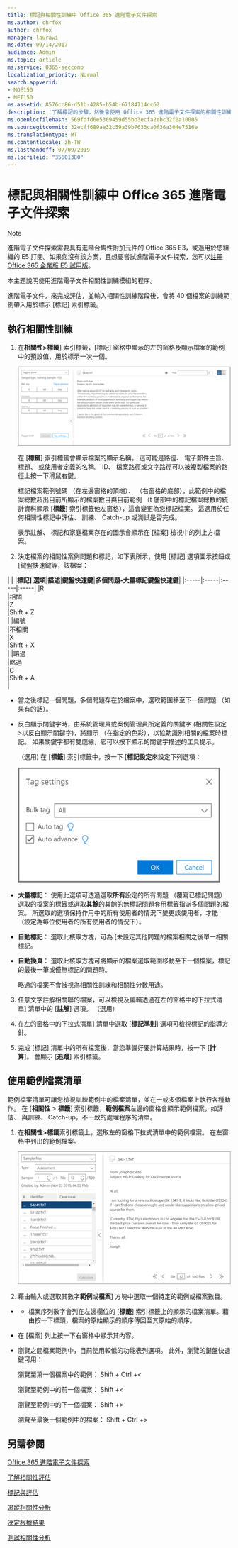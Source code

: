 ```yaml
---
title: 標記與相關性訓練中 Office 365 進階電子文件探索
ms.author: chrfox
author: chrfox
manager: laurawi
ms.date: 09/14/2017
audience: Admin
ms.topic: article
ms.service: O365-seccomp
localization_priority: Normal
search.appverid:
- MOE150
- MET150
ms.assetid: 8576cc86-d51b-4285-b54b-67184714cc62
description: '了解標記的步驟，然後會使用 Office 365 進階電子文件探索的相關性訓練階段期間的訓練樣本的 40 個檔案。  '
ms.openlocfilehash: 569fdfd6e5369459d55bb3ecfa2ebc32f0a10005
ms.sourcegitcommit: 32ecff689ae32c59a39b7633ca0f36a304e7516e
ms.translationtype: MT
ms.contentlocale: zh-TW
ms.lasthandoff: 07/09/2019
ms.locfileid: "35601380"
---
```

# <a name="tagging-and-relevance-training-in-office-365-advanced-ediscovery"></a>標記與相關性訓練中 Office 365 進階電子文件探索

> [!NOTE]
> 進階電子文件探索需要具有進階合規性附加元件的 Office 365 E3，或適用於您組織的 E5 訂閱。如果您沒有該方案，且想要嘗試進階電子文件探索，您可以[註冊 Office 365 企業版 E5 試用版](https://go.microsoft.com/fwlink/p/?LinkID=698279)。 
  
本主題說明使用進階電子文件相關性訓練模組的程序。 
  
進階電子文件，來完成評估，並輸入相關性訓練階段後，會將 40 個檔案的訓練範例帶入用於標示 [標記] 索引標籤。 
  
## <a name="performing-relevance-training"></a>執行相關性訓練

1. 在**相關性\>標籤**] 索引標籤，[標記] 窗格中顯示的左的窗格及顯示檔案的範例中的預設值，用於標示一次一個。 
    
    ![相關性標籤面板](media/0cf19ab4-b427-4a7f-8749-0f4ed9afaf58.png)
  
    在 [**標籤**] 索引標籤會顯示檔案的顯示名稱。 這可能是路徑、 電子郵件主旨、 標題、 或使用者定義的名稱。 ID、 檔案路徑或文字路徑可以被複製檔案的路徑上按一下滑鼠右鍵。 
    
    標記檔案範例號碼 （在左邊窗格的頂端）、 （右窗格的底部），此範例中的檔案總數超出目前所顯示的檔案數目與目前範例 （t 底部中的標記檔案總數的統計資料顯示 [**標籤**] 索引標籤他左窗格），這會變更為您標記檔案。 這適用於任何相關性標記中評估、 訓練、 Catch-up 或測試是否完成。 
    
    表示註解、 標記和家庭檔案存在的圖示會顯示在 [檔案] 檢視中的列上方檔案。
    
2. 決定檔案的相關性案例問題和標記，如下表所示，使用 [標記] 選項圖示按鈕或 [鍵盤快速鍵等，該檔案：
    
| |
|**標記] 選項**|**描述**|**鍵盤快速鍵**|**多個問題-大量標記鍵盤快速鍵**|
|:-----|:-----|:-----|:-----|
|R  <br/> |相關  <br/> |Z  <br/> |Shift + Z  <br/> |
|編號  <br/> |不相關  <br/> |X  <br/> |Shift + X  <br/> |
|略過  <br/> |略過  <br/> |C  <br/> |Shift + A  <br/> |
   
  - 當之後標記一個問題，多個問題存在於檔案中，選取範圍移至下一個問題 （如果有的話）。 
    
  - 反白顯示關鍵字時，由系統管理員或案例管理員所定義的關鍵字 (相關性設定\>以反白顯示關鍵字)，將顯示 （在指定的色彩），以協助識別相關的檔案時標記。 如果關鍵字都有雙底線，它可以按下顯示的關鍵字描述的工具提示。 
    
    （選用) 在 [**標籤**] 索引標籤中，按一下 [**標記設定**來設定下列選項： 
    
    ![相關性標籤設定](media/533e89fa-7eb4-409e-ab07-f5aab9296dd8.png)
  
  - **大量標記**： 使用此選項可透過選取**所有**設定的所有問題 （覆寫已標記問題） 選取的檔案的標籤或選取**其餘**的其餘的無標記問題套用標籤指派多個問題的檔案。 所選取的選項保持作用中的所有使用者的情況下變更該使用者，才能 （設定為每位使用者的所有使用者的情況下）。 
    
  - **自動標記**： 選取此核取方塊，可為 [未設定其他問題的檔案相關之後單一相關標記。
    
  - **自動換頁**： 選取此核取方塊可將顯示的檔案選取範圍移動至下一個檔案，標記的最後一筆或僅無標記的問題時。 
    
    略過的檔案不會被視為相關性訓練和相關性分數用途。
    
3. 任意文字註解相關聯的檔案，可以檢視及編輯透過在左的窗格中的下拉式清單] 清單中的 [**註解**] 選項。 （選用） 
    
4. 在左的窗格中的下拉式清單] 清單中選取 [**標記準則**] 選項可檢視標記的指導方針。 
    
5. 完成 [標記] 清單中的所有檔案後，當您準備好要計算結果時，按一下 [**計算**]。 會顯示 [**追蹤**] 索引標籤。 
    
## <a name="working-with-the-sample-files-list"></a>使用範例檔案清單

範例檔案清單可讓您檢視訓練範例中的檔案清單，並在一或多個檔案上執行各種動作。 在 [**相關性** \> **標籤**] 索引標籤，**範例檔案**左邊的窗格會顯示範例檔案，如評估、 與訓練、 Catch-up，不一致的處理程序的清單。 
  
1. 在**相關性\>標籤**索引標籤上，選取左的窗格下拉式清單中的範例檔案。 在左窗格中列出的範例檔案。 
    
    ![相關性標籤範例檔案清單](media/fd058bdd-645a-4af1-a1eb-bff08581cb18.png)
  
2. 藉由輸入或選取其數字**範例**或**檔案**] 方塊中選取一個特定的範例或檔案數目。 
    
  -   - 檔案序列數字會列在左邊欄位的 [**標籤**] 索引標籤上的顯示的檔案清單。藉由按一下標頭，檔案的原始顯示的順序傳回至其原始的順序。 
    
  - 在 [檔案] 列上按一下右窗格中顯示其內容。
    
  - 瀏覽之間檔案範例中，目前使用較低的功能表列選項。 此外，瀏覽的鍵盤快速鍵可用：
    
    瀏覽至第一個檔案中的範例： Shift + Ctrl +\<
    
    瀏覽至範例中的前一個檔案： Shift +\<
    
    瀏覽至範例中的下一個檔案： Shift +\>
    
    瀏覽至最後一個範例中的檔案： Shift + Ctrl +\>
    
## <a name="see-also"></a>另請參閱

[Office 365 進階電子文件探索](office-365-advanced-ediscovery.md)
  
[了解相關性評估](assessment-in-relevance-in-advanced-ediscovery.md)
  
[標記與評估](tagging-and-assessment-in-advanced-ediscovery.md)
  
[追蹤相關性分析](track-relevance-analysis-in-advanced-ediscovery.md)
  
[決定根據結果](decision-based-on-the-results-in-advanced-ediscovery.md)
  
[測試相關性分析](test-relevance-analysis-in-advanced-ediscovery.md)


